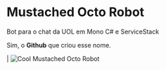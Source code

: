 Mustached Octo Robot
====================

Bot para o chat da UOL em Mono C# e ServiceStack

Sim, o **Github** que criou esse nome.

| ![Cool Mustached Octo Robot](http://i.imgur.com/tgqiwcr.png)